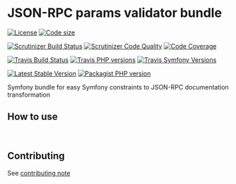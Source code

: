 # JSON-RPC params validator bundle
[![License](https://img.shields.io/github/license/yoanm/symfony-jsonrpc-params-sf-constraints-doc.svg)](https://github.com/yoanm/symfony-jsonrpc-params-sf-constraints-doc) [![Code size](https://img.shields.io/github/languages/code-size/yoanm/symfony-jsonrpc-params-sf-constraints-doc.svg)](https://github.com/yoanm/symfony-jsonrpc-params-sf-constraints-doc)

[![Scrutinizer Build Status](https://img.shields.io/scrutinizer/build/g/yoanm/symfony-jsonrpc-params-sf-constraints-doc.svg?label=Scrutinizer&logo=scrutinizer)](https://scrutinizer-ci.com/g/yoanm/symfony-jsonrpc-params-sf-constraints-doc/build-status/master) [![Scrutinizer Code Quality](https://img.shields.io/scrutinizer/g/yoanm/symfony-jsonrpc-params-sf-constraints-doc/master.svg?logo=scrutinizer)](https://scrutinizer-ci.com/g/yoanm/symfony-jsonrpc-params-sf-constraints-doc/?branch=master) [![Code Coverage](https://img.shields.io/scrutinizer/coverage/g/yoanm/symfony-jsonrpc-params-sf-constraints-doc/master.svg?logo=scrutinizer)](https://scrutinizer-ci.com/g/yoanm/symfony-jsonrpc-params-sf-constraints-doc/?branch=master)

[![Travis Build Status](https://img.shields.io/travis/com/yoanm/symfony-jsonrpc-params-sf-constraints-doc/master.svg?label=Travis&logo=travis)](https://travis-ci.com/yoanm/symfony-jsonrpc-params-sf-constraints-doc) [![Travis PHP versions](https://img.shields.io/travis/php-v/yoanm/symfony-jsonrpc-params-sf-constraints-doc.svg?logo=travis)](https://php.net/) [![Travis Symfony Versions](https://img.shields.io/badge/Symfony-v3%20%2F%20v4-8892BF.svg?logo=travis)](https://symfony.com/)

[![Latest Stable Version](https://img.shields.io/packagist/v/yoanm/symfony-jsonrpc-params-sf-constraints-doc.svg)](https://packagist.org/packages/yoanm/symfony-jsonrpc-params-sf-constraints-doc) [![Packagist PHP version](https://img.shields.io/packagist/php-v/yoanm/symfony-jsonrpc-params-sf-constraints-doc.svg)](https://packagist.org/packages/yoanm/symfony-jsonrpc-params-sf-constraints-doc)

Symfony bundle for easy Symfony constraints to JSON-RPC documentation transformation

## How to use


   

## Contributing
See [contributing note](./CONTRIBUTING.md)
